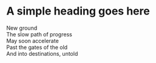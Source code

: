 <head>
<title>Crashing Innovation</title>
</head>

<body>
<h1>A simple heading goes here</h1>

  <p> New ground <br>
  The slow path of progress <br>
  May soon accelerate <br>
  Past the gates of the old <br>
  And into destinations, untold <br>

